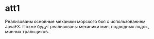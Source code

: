 # att1
Реализованы основные механики морского боя с использованием JavaFX. Позже будут реализованы механики мин, подводных лодок, минных тральщиков.
